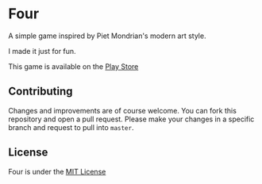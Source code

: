 # Four
A simple game inspired by Piet Mondrian's modern art style.

I made it just for fun.

This game is available on the [Play Store](https://play.google.com/store/apps/details?id=be.ghavelan.four&hl=en)

## Contributing
Changes and improvements are of course welcome. You can fork this repository and open a pull request. Please make your changes in a specific branch and request to pull into `master`.

## License
Four is under the [MIT License](LICENSE.txt)



